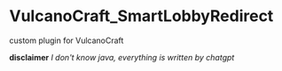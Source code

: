 # VulcanoCraft_SmartLobbyRedirect
custom plugin for VulcanoCraft

**disclaimer**
*I don't know java, everything is written by chatgpt*
